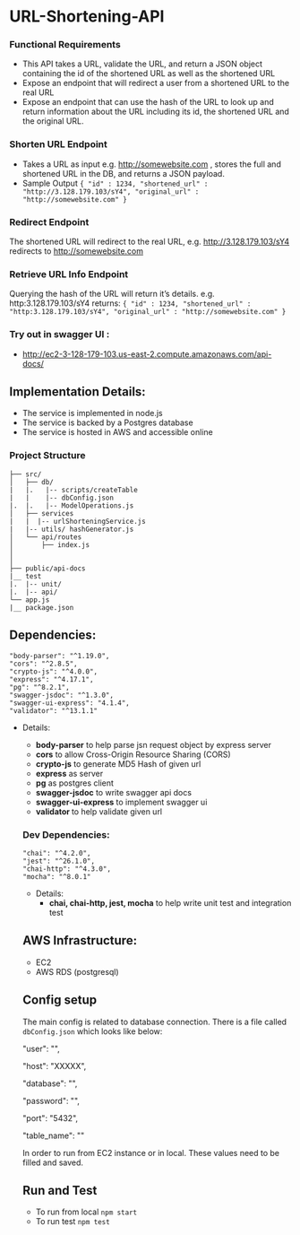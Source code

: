 # URL-Shortening-API

### Functional Requirements
 - This API takes a URL, validate the URL, and return a JSON object containing the id of the shortened URL as well as the shortened URL 
 - Expose an endpoint that will redirect a user from a shortened URL to the real URL 
 - Expose an endpoint that can use the hash of the URL to look up and return information about the URL including its id, the shortened URL and the original URL.

### Shorten URL Endpoint 
 - Takes a URL as input e.g. http://somewebsite.com , stores the full and shortened URL in the DB, and returns a JSON payload.
 - Sample Output
`{
"id" : 1234,
"shortened_url" : "http://3.128.179.103/sY4",
"original_url" : "http://somewebsite.com" }`

### Redirect Endpoint
The shortened URL will redirect to the real URL, e.g. http://3.128.179.103/sY4 redirects to http://somewebsite.com

### Retrieve URL Info Endpoint
Querying the hash of the URL will return it’s details. e.g. http:3.128.179.103/sY4 returns:
`{
"id" : 1234,
"shortened_url" : "http:3.128.179.103/sY4",
"original_url" : "http://somewebsite.com" }`

### Try out in swagger UI : 
 - http://ec2-3-128-179-103.us-east-2.compute.amazonaws.com/api-docs/

## Implementation Details:
 - The service is implemented in node.js
 - The service is backed by a Postgres database
 - The service is hosted in AWS and accessible online
 ### Project Structure
    ├── src/
    │   ├── db/
    |   |.   |-- scripts/createTable
    |   |    |-- dbConfig.json
    |.  |.   |-- ModelOperations.js
    │   ├── services
    |   |  |-- urlShorteningService.js 
    |   |-- utils/ hashGenerator.js
    │   └── api/routes
    │       ├── index.js
    │ 
    │      
    ├── public/api-docs
    |__ test
    |.  |-- unit/ 
    |.  |-- api/
    └── app.js
    |__ package.json
  
 
## Dependencies:
    "body-parser": "^1.19.0",
    "cors": "^2.8.5",
    "crypto-js": "^4.0.0",
    "express": "^4.17.1",
    "pg": "^8.2.1",
    "swagger-jsdoc": "^1.3.0",
    "swagger-ui-express": "4.1.4",
    "validator": "^13.1.1"

- Details: 
   - <b>body-parser</b> to help parse jsn request object by express server
   - <b>cors</b> to allow Cross-Origin Resource Sharing (CORS) 
   - <b>crypto-js</b> to generate MD5 Hash of given url 
   - <b>express</b> as server
   - <b>pg</b> as postgres client
   - <b>swagger-jsdoc</b> to write swagger api docs 
   - <b>swagger-ui-express</b> to implement swagger ui
   - <b> validator </b> to help validate given url 
   
   ### Dev Dependencies:
      "chai": "^4.2.0",
      "jest": "^26.1.0",
      "chai-http": "^4.3.0",
      "mocha": "^8.0.1"

   - Details: 
     - <b>chai, chai-http, jest, mocha</b> to help write unit test and integration test
     
  ## AWS Infrastructure: 
  - EC2 
  - AWS RDS (postgresql)
  
  ## Config setup 
  The main config is related to database connection. There is a file called `dbConfig.json` which looks like below: 
  
   "user": "",
   
    "host": "XXXXX",
    
    "database": "",
    
    "password": "",
    
    "port": "5432",
    
    "table_name": ""
    
  In order to run from EC2 instance or in local. These values need to be filled and saved. 
  
  ## Run and Test
  -  To run from local 
  `npm start`
  -  To run test 
  `npm test`
  
  
